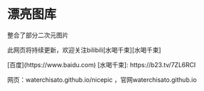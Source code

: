 <h1>漂亮图库</h1>
<p>整合了部分二次元图片</p>
<p>此网页将持续更新，欢迎关注bilibili[水喝千束][水喝千束]</p>
[百度](https://www.baidu.com)
[水喝千束]: https://b23.tv/7ZL6RCI
<p>网页：waterchisato.github.io/nicepic  ，官网waterchisato.github.io</p>
